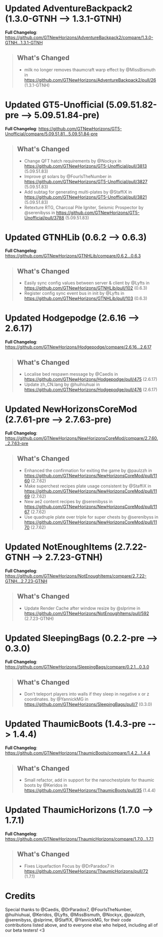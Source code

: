 # Updated AdventureBackpack2 (1.3.0-GTNH -->  1.3.1-GTNH)
**Full Changelog**: https://github.com/GTNewHorizons/AdventureBackpack2/compare/1.3.0-GTNH...1.3.1-GTNH
>## What's Changed
> * milk no longer removes thaumcraft warp effect by @MissBismuth in https://github.com/GTNewHorizons/AdventureBackpack2/pull/26 (1.3.1-GTNH)
>

# Updated GT5-Unofficial (5.09.51.82-pre -->  5.09.51.84-pre)
**Full Changelog**: https://github.com/GTNewHorizons/GT5-Unofficial/compare/5.09.51.81...5.09.51.84-pre
>## What's Changed
> * Change QFT hatch requirements by @Nockyx in https://github.com/GTNewHorizons/GT5-Unofficial/pull/3813 (5.09.51.83)
> * Improve gt solars by @FourIsTheNumber in https://github.com/GTNewHorizons/GT5-Unofficial/pull/3827 (5.09.51.83)
> * Add subtag for generating multi-plates by @StaffiX in https://github.com/GTNewHorizons/GT5-Unofficial/pull/3821 (5.09.51.83)
> * Retexture RTG, Charcoal Pile Igniter, Seismic Prospector by @serenibyss in https://github.com/GTNewHorizons/GT5-Unofficial/pull/3788 (5.09.51.83)
>

# Updated GTNHLib (0.6.2 -->  0.6.3)
**Full Changelog**: https://github.com/GTNewHorizons/GTNHLib/compare/0.6.2...0.6.3
>## What's Changed
> * Easily sync config values between server & client by @Lyfts in https://github.com/GTNewHorizons/GTNHLib/pull/102 (0.6.3)
> * Register config sync event bus in init by @Lyfts in https://github.com/GTNewHorizons/GTNHLib/pull/103 (0.6.3)
>

# Updated Hodgepodge (2.6.16 -->  2.6.17)
**Full Changelog**: https://github.com/GTNewHorizons/Hodgepodge/compare/2.6.16...2.6.17
>## What's Changed
> * Localise bed respawn message by @Caedis in https://github.com/GTNewHorizons/Hodgepodge/pull/475 (2.6.17)
> * Update zh_CN.lang by @huihiuhuai in https://github.com/GTNewHorizons/Hodgepodge/pull/476 (2.6.17)
>

# Updated NewHorizonsCoreMod (2.7.61-pre -->  2.7.63-pre)
**Full Changelog**: https://github.com/GTNewHorizons/NewHorizonsCoreMod/compare/2.7.60...2.7.63-pre
>## What's Changed
> * Enhanced the confirmation for exiting the game by @paulzzh in https://github.com/GTNewHorizons/NewHorizonsCoreMod/pull/1160 (2.7.62)
> * Make superchest recipes plate usage consistent by @StaffiX in https://github.com/GTNewHorizons/NewHorizonsCoreMod/pull/1169 (2.7.62)
> * New ae2 content recipes by @serenibyss in https://github.com/GTNewHorizons/NewHorizonsCoreMod/pull/1167 (2.7.62)
> * Use quadruple plate over triple for super chests by @serenibyss in https://github.com/GTNewHorizons/NewHorizonsCoreMod/pull/1170 (2.7.62)
>

# Updated NotEnoughItems (2.7.22-GTNH -->  2.7.23-GTNH)
**Full Changelog**: https://github.com/GTNewHorizons/NotEnoughItems/compare/2.7.22-GTNH...2.7.23-GTNH
>## What's Changed
> * Update Render Cache after window resize by @slprime in https://github.com/GTNewHorizons/NotEnoughItems/pull/592 (2.7.23-GTNH)
>

# Updated SleepingBags (0.2.2-pre -->  0.3.0)
**Full Changelog**: https://github.com/GTNewHorizons/SleepingBags/compare/0.2.1...0.3.0
>## What's Changed
> * Don't teleport players into walls if they sleep in negative x or z coordinates. by @YannickMG in https://github.com/GTNewHorizons/SleepingBags/pull/7 (0.3.0)
>

# Updated ThaumicBoots (1.4.3-pre -->  1.4.4)
**Full Changelog**: https://github.com/GTNewHorizons/ThaumicBoots/compare/1.4.2...1.4.4
>## What's Changed
> * Small refactor, add in support for the nanochestplate for thaumic boots by @Keridos in https://github.com/GTNewHorizons/ThaumicBoots/pull/35 (1.4.4)
>

# Updated ThaumicHorizons (1.7.0 -->  1.7.1)
**Full Changelog**: https://github.com/GTNewHorizons/ThaumicHorizons/compare/1.7.0...1.7.1
>## What's Changed
> * Fixes Liquefaction Focus by @DrParadox7 in https://github.com/GTNewHorizons/ThaumicHorizons/pull/72 (1.7.1)
>

# Credits
Special thanks to @Caedis, @DrParadox7, @FourIsTheNumber, @huihiuhuai, @Keridos, @Lyfts, @MissBismuth, @Nockyx, @paulzzh, @serenibyss, @slprime, @StaffiX, @YannickMG, for their code contributions listed above, and to everyone else who helped, including all of our beta testers! <3